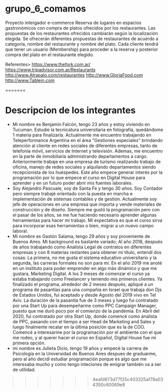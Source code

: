 # grupo_6_comamos
Proyecto intergador e-commerce
Reserva de lugares en espacios gastronómicos con compra de platos ofrecidos por los restaurantes. 
Las propuestas de los restaurantes ofrecidos cambiarán según la localización elegida.
Se ofrecerán diferentes propuestas de restaurantes de acuerdo a categoría, nombre del restaurante y nombre del plato.
Cada cliente tendrá que tener un usuario (Membership) para proceder a la reserva y posterior compra del plato en el restaurante elegido.

Referentes>
https://www.thefork.com.ar/
https://www.tripadvisor.com.ar/Restaurants
http://www.Atrapalo.com/restaurantes
http://www.GloriaFood.com
http://www.Tablein.com

=======

# Descripcion de los integrantes

- Mi nombre es Benjamín Falcón, tengo 23 años y estoy viviendo en Tucuman. Estudie la tecnicatura universitaria en fotografía, quedándome 1 materia para finalizarla. Actualmente me encuentro trabajando en Teleperformance Argentina en el área "Gestiones especiales" brindando atención al cliente en redes sociales de diferentes empresas, tanto de telefonía móvil, servicios de Internet y televisión. Ademas, me encuentro en la parte de inmobiliaria administrando departamentos a cargo. Anteriormente trabaje en una empresa de turismo realizando trabajo de oficina, manejo de redes sociales y alquilando departamentos siendo recepcionista de los huéspedes. Este año empece generar interés por la programación por lo que empece el curso en Digital House para aprender y en un futuro poder abrir mis fuentes laborales.
- Soy Alejandro Pascuale, soy de Santa Fe y tengo 30 años. Soy Contador pero siempre trabajé orientado con la puesta en marcha e implementación de sistemas contables y de gestión. Actualmente soy jefe de operaciones en una empresa que importa y vende materiales de construcción y de diseño. Siempre me gustó la programación pero con el pasar de los años, se me fue haciendo necesario aprender algunas herramientas para hacer mi trabajo. Mi expectativa es que el curso sirva para incorporar esas herramientas o bien, migrar a un nuevo campo laboral.
- Mi nombre es Gastón Salama, tengo 29 años y soy proveniente de Buenos Aires. Mi background es bastante variado; Al año 2018, después de años trabajando como Analista Legal de contratos en diferentes empresas y con 8 materias restantes para obtener mi título, entendí dos cosas:
 La primera, no me gusta el sistema educativo universitario y la segunda, las carreras formales no son para mi.
En el año 2019 me anoté en un instituto para poder emprender en algo más dinámico y que me gustara, Marketing Digital. A los 3 meses de comenzar el curso ya estaba trabajando como Freelancer y teniendo mis primeros clientes. Ya finalizado el programa, alrededor de 2 meses después, apliqué a un programa de pasantías para una compañia en Israel que trabaja don Djs de Estados Unidos, fui aceptado y desde Agosto del 2019 vivo en Tel Aviv. La duración de la pasantía fue de 3 meses y luego fui contratado por una Start Up para desempeñarme como PPC Campaign Manager, puesto que me duró poco por el comienzo de la pandemia. En Abril del 2020, fui contratado por otra Start Up, donde comencé como analista de PPC, pasando con el tiempo a ser Head de Marketing and Sales y luego finalmente recalar en la última posición que es la de COO. Comencé a interesarme por la programación por el ambiente con el que me rodeo, y al querer hacer el curso en Español, Digital House fue mi primera opción.
- mi nombre es Julieta Dicio, tengo 19 años y empecé la carrera de Psicología en la Universidad de Buenos Aires despues de graduarme, pero al año decidi estudiar programación porque es algo que me interesaba mucho y como tengo inteciones de emigrar también va a ser de utilidad.
>>>>>>> 4eafd673d77f25c403325a178a034350c60069e8
